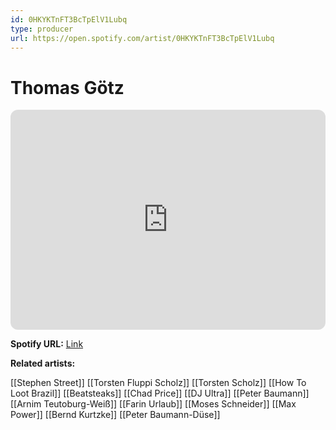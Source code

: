 ```yaml
---
id: 0HKYKTnFT3BcTpElV1Lubq
type: producer
url: https://open.spotify.com/artist/0HKYKTnFT3BcTpElV1Lubq
---
```

# Thomas Götz

<iframe style="border-radius:12px" src="https://open.spotify.com/embed/artist/0HKYKTnFT3BcTpElV1Lubq" width="100%" height="352" frameBorder="0" allowfullscreen="" allow="autoplay; clipboard-write; encrypted-media; fullscreen; picture-in-picture" loading="lazy"></iframe>

**Spotify URL:** [Link](https://open.spotify.com/artist/0HKYKTnFT3BcTpElV1Lubq)

**Related artists:**

[[Stephen Street]]
[[Torsten Fluppi Scholz]]
[[Torsten Scholz]]
[[How To Loot Brazil]]
[[Beatsteaks]]
[[Chad Price]]
[[DJ Ultra]]
[[Peter Baumann]]
[[Arnim Teutoburg-Weiß]]
[[Farin Urlaub]]
[[Moses Schneider]]
[[Max Power]]
[[Bernd Kurtzke]]
[[Peter Baumann-Düse]]
